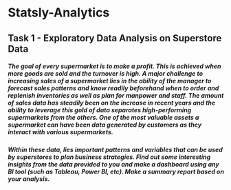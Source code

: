 # Statsly-Analytics
## Task 1 - Exploratory Data Analysis on Superstore Data

#####     The goal of every supermarket is to make a profit. This is achieved when more goods are sold and the turnover is high. A major challenge to increasing sales of a supermarket lies in the ability of the manager to forecast sales patterns and know readily beforehand when to order and replenish inventories as well as plan for manpower and staff. The amount of sales data has steadily been on the increase in recent years and the ability to leverage this gold of data separates high-performing supermarkets from the others. One of the most valuable assets a supermarket can have been data generated by customers as they interact with various supermarkets.
##### Within these data, lies important patterns and variables that can be used by superstores to plan business strategies. Find out some interesting insights from the data provided to you and make a dashboard using any BI tool (such as Tableau, Power BI, etc). Make a summary report based on your analysis.
